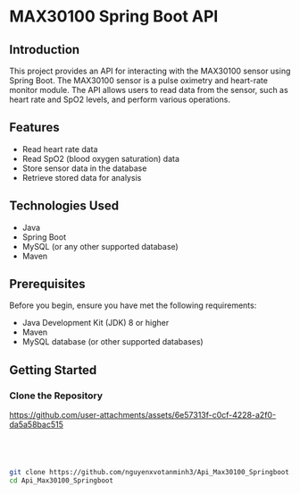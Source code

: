 # MAX30100 Spring Boot API


## Introduction

This project provides an API for interacting with the MAX30100 sensor using Spring Boot. The MAX30100 sensor is a pulse oximetry and heart-rate monitor module. The API allows users to read data from the sensor, such as heart rate and SpO2 levels, and perform various operations.

## Features

- Read heart rate data
- Read SpO2 (blood oxygen saturation) data
- Store sensor data in the database
- Retrieve stored data for analysis

## Technologies Used

- Java
- Spring Boot
- MySQL (or any other supported database)
- Maven

## Prerequisites

Before you begin, ensure you have met the following requirements:

- Java Development Kit (JDK) 8 or higher
- Maven
- MySQL database (or other supported databases)

## Getting Started

### Clone the Repository


https://github.com/user-attachments/assets/6e57313f-c0cf-4228-a2f0-da5a58bac515



```bash




git clone https://github.com/nguyenxvotanminh3/Api_Max30100_Springboot.git
cd Api_Max30100_Springboot
